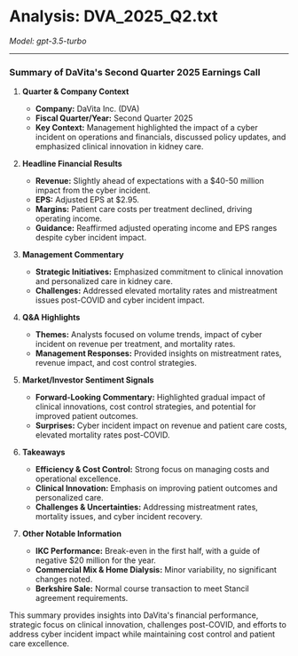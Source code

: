 # Analysis: DVA_2025_Q2.txt

*Model: gpt-3.5-turbo*

---

### Summary of DaVita's Second Quarter 2025 Earnings Call

1. **Quarter & Company Context**
   - **Company:** DaVita Inc. (DVA)
   - **Fiscal Quarter/Year:** Second Quarter 2025
   - **Key Context:** Management highlighted the impact of a cyber incident on operations and financials, discussed policy updates, and emphasized clinical innovation in kidney care.

2. **Headline Financial Results**
   - **Revenue:** Slightly ahead of expectations with a $40-50 million impact from the cyber incident.
   - **EPS:** Adjusted EPS at $2.95.
   - **Margins:** Patient care costs per treatment declined, driving operating income.
   - **Guidance:** Reaffirmed adjusted operating income and EPS ranges despite cyber incident impact.

3. **Management Commentary**
   - **Strategic Initiatives:** Emphasized commitment to clinical innovation and personalized care in kidney care.
   - **Challenges:** Addressed elevated mortality rates and mistreatment issues post-COVID and cyber incident impact.

4. **Q&A Highlights**
   - **Themes:** Analysts focused on volume trends, impact of cyber incident on revenue per treatment, and mortality rates.
   - **Management Responses:** Provided insights on mistreatment rates, revenue impact, and cost control strategies.

5. **Market/Investor Sentiment Signals**
   - **Forward-Looking Commentary:** Highlighted gradual impact of clinical innovations, cost control strategies, and potential for improved patient outcomes.
   - **Surprises:** Cyber incident impact on revenue and patient care costs, elevated mortality rates post-COVID.

6. **Takeaways**
   - **Efficiency & Cost Control:** Strong focus on managing costs and operational excellence.
   - **Clinical Innovation:** Emphasis on improving patient outcomes and personalized care.
   - **Challenges & Uncertainties:** Addressing mistreatment rates, mortality issues, and cyber incident recovery.

7. **Other Notable Information**
   - **IKC Performance:** Break-even in the first half, with a guide of negative $20 million for the year.
   - **Commercial Mix & Home Dialysis:** Minor variability, no significant changes noted.
   - **Berkshire Sale:** Normal course transaction to meet Stancil agreement requirements.

This summary provides insights into DaVita's financial performance, strategic focus on clinical innovation, challenges post-COVID, and efforts to address cyber incident impact while maintaining cost control and patient care excellence.